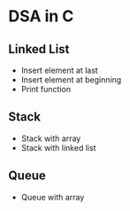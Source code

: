 # DSA in C

## Linked List
*   Insert element at last
*   Insert element at beginning
*   Print function

## Stack
*   Stack with array
*   Stack with linked list
    
## Queue
*   Queue with array 
